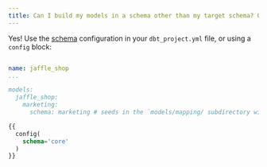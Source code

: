 ```yaml
---
title: Can I build my models in a schema other than my target schema? Or: Can I split my models across multiple schemas?
---
```


Yes! Use the [schema](reference/resource-configs/schema.md) configuration in your `dbt_project.yml` file, or using a `config` block:

<File name='dbt_project.yml'>

```yml

name: jaffle_shop
...

models:
  jaffle_shop:
    marketing:
      schema: marketing # seeds in the `models/mapping/ subdirectory will use the marketing schema
```

</File>


<File name='models/customers.sql'>

```sql
{{
  config(
    schema='core'
  )
}}
```

</File>
